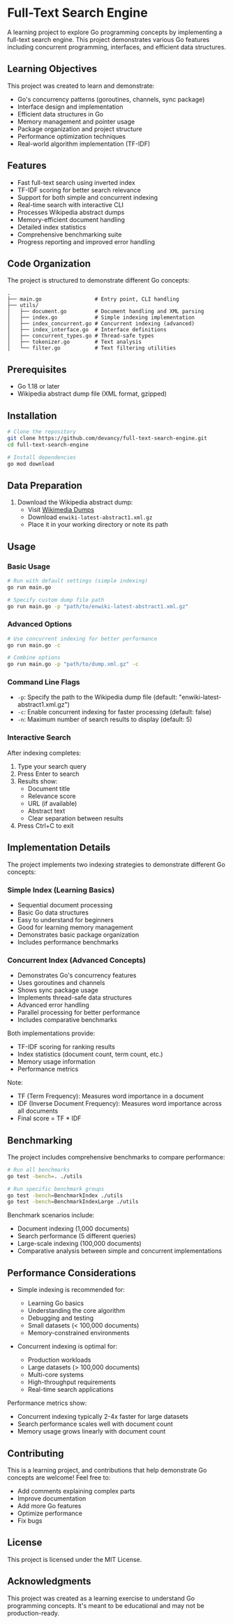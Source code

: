 # Full-Text Search Engine

A learning project to explore Go programming concepts by implementing a full-text search engine. This project demonstrates various Go features including concurrent programming, interfaces, and efficient data structures.

## Learning Objectives

This project was created to learn and demonstrate:
- Go's concurrency patterns (goroutines, channels, sync package)
- Interface design and implementation
- Efficient data structures in Go
- Memory management and pointer usage
- Package organization and project structure
- Performance optimization techniques
- Real-world algorithm implementation (TF-IDF)

## Features

- Fast full-text search using inverted index
- TF-IDF scoring for better search relevance
- Support for both simple and concurrent indexing
- Real-time search with interactive CLI
- Processes Wikipedia abstract dumps
- Memory-efficient document handling
- Detailed index statistics
- Comprehensive benchmarking suite
- Progress reporting and improved error handling

## Code Organization

The project is structured to demonstrate different Go concepts:
```
.
├── main.go                 # Entry point, CLI handling
├── utils/
│   ├── document.go         # Document handling and XML parsing
│   ├── index.go            # Simple indexing implementation
│   ├── index_concurrent.go # Concurrent indexing (advanced)
│   ├── index_interface.go  # Interface definitions
│   ├── concurrent_types.go # Thread-safe types
│   ├── tokenizer.go        # Text analysis
│   └── filter.go           # Text filtering utilities
```

## Prerequisites

- Go 1.18 or later
- Wikipedia abstract dump file (XML format, gzipped)

## Installation

```bash
# Clone the repository
git clone https://github.com/devancy/full-text-search-engine.git
cd full-text-search-engine

# Install dependencies
go mod download
```

## Data Preparation

1. Download the Wikipedia abstract dump:
   - Visit [Wikimedia Dumps](https://dumps.wikimedia.your.org/enwiki/latest/)
   - Download `enwiki-latest-abstract1.xml.gz`
   - Place it in your working directory or note its path

## Usage

### Basic Usage

```bash
# Run with default settings (simple indexing)
go run main.go

# Specify custom dump file path
go run main.go -p "path/to/enwiki-latest-abstract1.xml.gz"
```

### Advanced Options

```bash
# Use concurrent indexing for better performance
go run main.go -c

# Combine options
go run main.go -p "path/to/dump.xml.gz" -c
```

### Command Line Flags

- `-p`: Specify the path to the Wikipedia dump file (default: "enwiki-latest-abstract1.xml.gz")
- `-c`: Enable concurrent indexing for faster processing (default: false)
- `-n`: Maximum number of search results to display (default: 5)

### Interactive Search

After indexing completes:
1. Type your search query
2. Press Enter to search
3. Results show:
   - Document title
   - Relevance score
   - URL (if available)
   - Abstract text
   - Clear separation between results
4. Press Ctrl+C to exit

## Implementation Details

The project implements two indexing strategies to demonstrate different Go concepts:

### Simple Index (Learning Basics)
- Sequential document processing
- Basic Go data structures
- Easy to understand for beginners
- Good for learning memory management
- Demonstrates basic package organization
- Includes performance benchmarks

### Concurrent Index (Advanced Concepts)
- Demonstrates Go's concurrency features
- Uses goroutines and channels
- Shows sync package usage
- Implements thread-safe data structures
- Advanced error handling
- Parallel processing for better performance
- Includes comparative benchmarks

Both implementations provide:
- TF-IDF scoring for ranking results
- Index statistics (document count, term count, etc.)
- Memory usage information
- Performance metrics

Note:
- TF (Term Frequency): Measures word importance in a document
- IDF (Inverse Document Frequency): Measures word importance across all documents
- Final score = TF * IDF

## Benchmarking

The project includes comprehensive benchmarks to compare performance:

```bash
# Run all benchmarks
go test -bench=. ./utils

# Run specific benchmark groups
go test -bench=BenchmarkIndex ./utils
go test -bench=BenchmarkIndexLarge ./utils
```

Benchmark scenarios include:
- Document indexing (1,000 documents)
- Search performance (5 different queries)
- Large-scale indexing (100,000 documents)
- Comparative analysis between simple and concurrent implementations

## Performance Considerations

- Simple indexing is recommended for:
  - Learning Go basics
  - Understanding the core algorithm
  - Debugging and testing
  - Small datasets (< 100,000 documents)
  - Memory-constrained environments

- Concurrent indexing is optimal for:
  - Production workloads
  - Large datasets (> 100,000 documents)
  - Multi-core systems
  - High-throughput requirements
  - Real-time search applications

Performance metrics show:
- Concurrent indexing typically 2-4x faster for large datasets
- Search performance scales well with document count
- Memory usage grows linearly with document count

## Contributing

This is a learning project, and contributions that help demonstrate Go concepts are welcome! Feel free to:
- Add comments explaining complex parts
- Improve documentation
- Add more Go features
- Optimize performance
- Fix bugs

## License

This project is licensed under the MIT License.

## Acknowledgments

This project was created as a learning exercise to understand Go programming concepts. It's meant to be educational and may not be production-ready.
